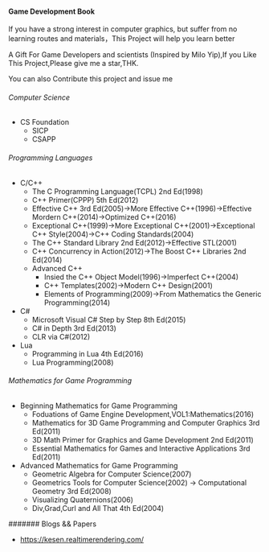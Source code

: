 #### Game Development Book

If you have a strong interest in computer graphics, but suffer from no learning routes and materials，This Project will help you learn better

A Gift For Game Developers and scientists (Inspired by Milo Yip),If you Like This Project,Please give me a star,THK.

You can also Contribute this project and issue me

###### Computer Science
   * CS Foundation
       * SICP
       * CSAPP
       
###### Programming Languages 
   * C/C++
       * The C Programming Language(TCPL) 2nd Ed(1998)
       * C++ Primer(CPPP) 5th Ed(2012)
       * Effective C++ 3rd Ed(2005)->More Effective C++(1996)->Effective Mordern C++(2014)->Optimized C++(2016)
       * Exceptional C++(1999)->More Exceptional C++(2001)->Exceptional C++ Style(2004)->C++ Coding Standards(2004)
       * The C++ Standard Library 2nd Ed(2012)->Effective STL(2001)
       * C++ Concurrency in Action(2012)->The Boost C++ Libraries 2nd Ed(2014)
       * Advanced C++
          * Insied the C++ Object Model(1996)->Imperfect C++(2004)
          * C++ Templates(2002)->Modern C++ Design(2001)
          * Elements of Programming(2009)->From Mathematics the Generic Programming(2014)
   * C#
       * Microsoft Visual C# Step by Step 8th Ed(2015)
       * C# in Depth 3rd Ed(2013)
       * CLR via C#(2012)
   * Lua
       * Programming in Lua 4th Ed(2016)
       * Lua Programming(2008)
###### Mathematics for Game Programming
   * Beginning Mathematics for Game Programming
       * Foduations of Game Engine Development,VOL1:Mathematics(2016)
       * Mathematics for 3D Game Programming and Computer Graphics 3rd Ed(2011)
       * 3D Math Primer for Graphics and Game Development 2nd Ed(2011)
       * Essential Mathematics for Games and Interactive Applications 3rd Ed(2011)
   * Advanced Mathematics for Game Programming
       * Geometric Algebra for Computer Science(2007)
       * Geometrics Tools for Computer Science(2002) -> Computational Geometry 3rd Ed(2008)
       * Visualizing Quaternions(2006)
       * Div,Grad,Curl and All That 4th Ed(2004)
             
#######  Blogs && Papers

* https://kesen.realtimerendering.com/




